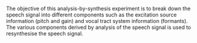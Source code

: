 The objective of this analysis-by-synthesis experiment is to break down the speech signal into different components such as the excitation source information (pitch and gain) and vocal tract system information (formants). The various components derived by analysis of the speech signal is used to resynthesise the speech signal. 

